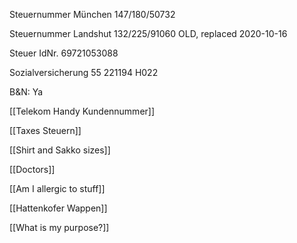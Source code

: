 Steuernummer München	147/180/50732

Steuernummer Landshut	132/225/91060	OLD, replaced 2020-10-16

Steuer IdNr.	69721053088

Sozialversicherung	55 221194 H022

B&N: Ya

[[Telekom Handy Kundennummer]]

[[Taxes Steuern]]

[[Shirt and Sakko sizes]]

[[Doctors]]

[[Am I allergic to stuff]]

[[Hattenkofer Wappen]]

[[What is my purpose?]]